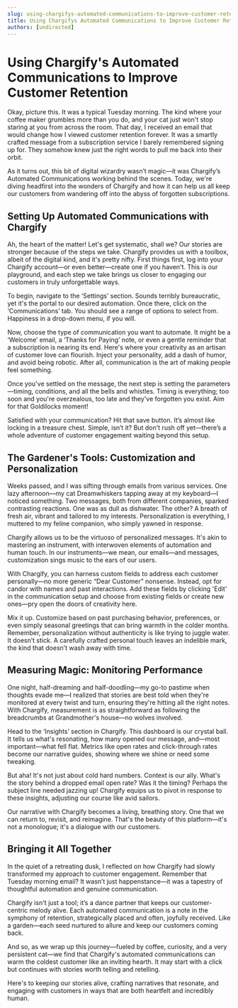 ```yaml
---
slug: using-chargifys-automated-communications-to-improve-customer-retention
title: Using Chargifys Automated Communications to Improve Customer Retention
authors: [undirected]
---
```



# Using Chargify's Automated Communications to Improve Customer Retention

Okay, picture this. It was a typical Tuesday morning. The kind where your coffee maker grumbles more than you do, and your cat just won't stop staring at you from across the room. That day, I received an email that would change how I viewed customer retention forever. It was a smartly crafted message from a subscription service I barely remembered signing up for. They somehow knew just the right words to pull me back into their orbit. 

As it turns out, this bit of digital wizardry wasn’t magic—it was Chargify’s Automated Communications working behind the scenes. Today, we're diving headfirst into the wonders of Chargify and how it can help us all keep our customers from wandering off into the abyss of forgotten subscriptions.

## Setting Up Automated Communications with Chargify

Ah, the heart of the matter! Let's get systematic, shall we? Our stories are stronger because of the steps we take. Chargify provides us with a toolbox, albeit of the digital kind, and it's pretty nifty. First things first, log into your Chargify account—or even better—create one if you haven't. This is our playground, and each step we take brings us closer to engaging our customers in truly unforgettable ways.

To begin, navigate to the ‘Settings’ section. Sounds terribly bureaucratic, yet it's the portal to our desired automation. Once there, click on the ‘Communications’ tab. You should see a range of options to select from. Happiness in a drop-down menu, if you will.

Now, choose the type of communication you want to automate. It might be a ‘Welcome’ email, a ‘Thanks for Paying’ note, or even a gentle reminder that a subscription is nearing its end. Here's where your creativity as an artisan of customer love can flourish. Inject your personality, add a dash of humor, and avoid being robotic. After all, communication is the art of making people feel something.

Once you've settled on the message, the next step is setting the parameters—timing, conditions, and all the bells and whistles. Timing is everything; too soon and you're overzealous, too late and they've forgotten you exist. Aim for that Goldilocks moment!

Satisfied with your communication? Hit that save button. It’s almost like locking in a treasure chest. Simple, isn’t it? But don't rush off yet—there’s a whole adventure of customer engagement waiting beyond this setup.

## The Gardener's Tools: Customization and Personalization

Weeks passed, and I was sifting through emails from various services. One lazy afternoon—my cat Dreamwhiskers tapping away at my keyboard—I noticed something. Two messages, both from different companies, sparked contrasting reactions. One was as dull as dishwater. The other? A breath of fresh air, vibrant and tailored to my interests. Personalization is everything, I muttered to my feline companion, who simply yawned in response.

Chargify allows us to be the virtuoso of personalized messages. It's akin to mastering an instrument, with interwoven elements of automation and human touch. In our instruments—we mean, our emails—and messages, customization sings music to the ears of our users.

With Chargify, you can harness custom fields to address each customer personally—no more generic “Dear Customer” nonsense. Instead, opt for candor with names and past interactions. Add these fields by clicking 'Edit' in the communication setup and choose from existing fields or create new ones—pry open the doors of creativity here.

Mix it up. Customize based on past purchasing behavior, preferences, or even simply seasonal greetings that can bring warmth in the colder months. Remember, personalization without authenticity is like trying to juggle water. It doesn’t stick. A carefully crafted personal touch leaves an indelible mark, the kind that doesn’t wash away with time.

## Measuring Magic: Monitoring Performance

One night, half-dreaming and half-doodling—my go-to pastime when thoughts evade me—I realized that stories are best told when they're monitored at every twist and turn, ensuring they're hitting all the right notes. With Chargify, measurement is as straightforward as following the breadcrumbs at Grandmother's house—no wolves involved.

Head to the ‘Insights’ section in Chargify. This dashboard is our crystal ball. It tells us what's resonating, how many opened our message, and—most important—what fell flat. Metrics like open rates and click-through rates become our narrative guides, showing where we shine or need some tweaking.

But aha! It's not just about cold hard numbers. Context is our ally. What's the story behind a dropped email open rate? Was it the timing? Perhaps the subject line needed jazzing up! Chargify equips us to pivot in response to these insights, adjusting our course like avid sailors.

Our narrative with Chargify becomes a living, breathing story. One that we can return to, revisit, and reimagine. That's the beauty of this platform—it's not a monologue; it's a dialogue with our customers.

## Bringing it All Together

In the quiet of a retreating dusk, I reflected on how Chargify had slowly transformed my approach to customer engagement. Remember that Tuesday morning email? It wasn’t just happenstance—it was a tapestry of thoughtful automation and genuine communication.

Chargify isn't just a tool; it’s a dance partner that keeps our customer-centric melody alive. Each automated communication is a note in the symphony of retention, strategically placed and often, joyfully received. Like a garden—each seed nurtured to allure and keep our customers coming back.

And so, as we wrap up this journey—fueled by coffee, curiosity, and a very persistent cat—we find that Chargify's automated communications can warm the coldest customer like an inviting hearth. It may start with a click but continues with stories worth telling and retelling.

Here's to keeping our stories alive, crafting narratives that resonate, and engaging with customers in ways that are both heartfelt and incredibly human.